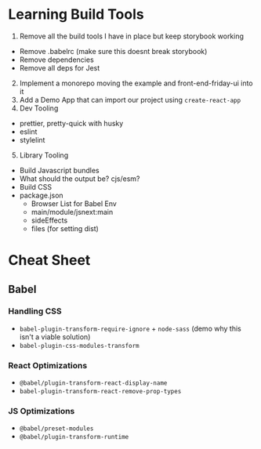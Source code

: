 # Learning Build Tools

1. Remove all the build tools I have in place but keep storybook working
  - Remove .babelrc (make sure this doesnt break storybook)
  - Remove dependencies
  - Remove all deps for Jest
2. Implement a monorepo moving the example and front-end-friday-ui into it
3. Add a Demo App that can import our project using `create-react-app`
4. Dev Tooling
  - prettier, pretty-quick with husky
  - eslint
  - stylelint
5. Library Tooling
  - Build Javascript bundles
  - What should the output be? cjs/esm?
  - Build CSS
  - package.json
    - Browser List for Babel Env
    - main/module/jsnext:main
    - sideEffects
    - files (for setting dist)


# Cheat Sheet

## Babel

### Handling CSS
- `babel-plugin-transform-require-ignore` + `node-sass` (demo why this isn't a viable solution)
- `babel-plugin-css-modules-transform`

### React Optimizations
- `@babel/plugin-transform-react-display-name`
- `babel-plugin-transform-react-remove-prop-types`

### JS Optimizations
- `@babel/preset-modules`
- `@babel/plugin-transform-runtime`
